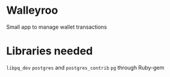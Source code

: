# Walleyroo
Small app to manage wallet transactions

# Libraries needed
`libpq_dev`
`postgres` and `postgres_contrib`
`pg` through Ruby-gem

